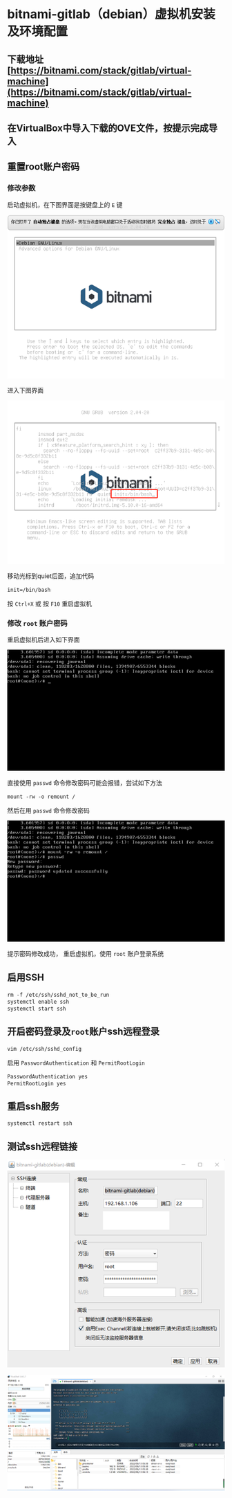 <!--
 * @author: ares
 * @date: 2022-01-13 16:00:08
 * @lastEditTime: 2022-01-13 16:58:41
 * @lastEditors: ares
 * @description: bitnami-gitlab虚拟机
 * 
-->

# bitnami-gitlab（debian）虚拟机安装及环境配置

## 下载地址[https://bitnami.com/stack/gitlab/virtual-machine](https://bitnami.com/stack/gitlab/virtual-machine)

## 在VirtualBox中导入下载的OVE文件，按提示完成导入

## 重置root账户密码

### 修改参数
启动虚拟机，在下图界面是按键盘上的 `E` 键

![](./images/微信截图_20220812213800.png)

进入下图界面

![](./images/微信截图_20220812213950.png)

移动光标到quiet后面，追加代码
```shell
init=/bin/bash
```
按 `Ctrl+X` 或 按 `F10` 重启虚拟机

### 修改 `root` 账户密码

重启虚拟机后进入如下界面

![](./images/微信截图_20220812215045.png)

直接使用 `passwd` 命令修改密码可能会报错，尝试如下方法
```shell
mount -rw -o remount /
```
然后在用 `passwd` 命令修改密码

![](./images/微信截图_20220812215736.png)

提示密码修改成功， 重启虚拟机，使用 `root` 账户登录系统

## 启用SSH
```shell
rm -f /etc/ssh/sshd_not_to_be_run
systemctl enable ssh
systemctl start ssh
```

## 开启密码登录及`root`账户ssh远程登录
```shell
vim /etc/ssh/sshd_config
```
启用 `PasswordAuthentication` 和 `PermitRootLogin`
```shell
PasswordAuthentication yes
PermitRootLogin yes
```

## 重启ssh服务
```shell
systemctl restart ssh
```

## 测试ssh远程链接

![](./images/微信截图_20220812222310.png)

![](./images/微信截图_20220812222409.png)
